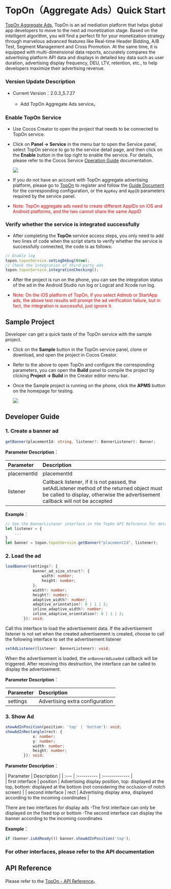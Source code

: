 # TopOn（Aggregate Ads）Quick Start

[TopOn Aggregate Ads](https://www.toponad.com), TopOn is an ad mediation platform that helps global app developers to move to the next ad monetization stage. Based on the intelligent algorithm, you will find a perfect fit for your monetization strategy through marvelous advanced features like Real-time Header Bidding, A/B Test, Segment Management and Cross Promotion. At the same time, it is equipped with multi-dimensional data reports, accurately compares the advertising platform API data and displays in detailed key data such as user duration, advertising display frequency, DEU, LTV, retention, etc., to help developers maximize their advertising revenue.

### Version Update Description

- Current Version：2.0.3_5.7.27 

    - Add TopOn Aggregate Ads service。

### Enable TopOn Service

- Use Cocos Creator to open the project that needs to be connected to TopOn service.

- Click on **Panel -> Service** in the menu bar to open the Service panel, select TopOn service to go to the service detail page, and then click on the **Enable** button in the top right to enable the service. For details, please refer to the Cocos Service [Operation Guide](./index.md#usage) documentation.

  ![](toponad/toponad-panel.png)

- If you do not have an account with TopOn aggregate advertising platform, please go to [TopOn](https://app.toponad.com/#/register) to register and follow the [Guide Document](https://docs.toponad.com/#/en-us/android/GetStarted/TopOn_Get_Started) for the corresponding configuration, or the `AppKey` and `AppID` parameters required by the service panel.

* <font color="red">Note: TopOn aggregate ads need to create different AppIDs on iOS and Android platforms, and the two cannot share the same AppID</font>


### Verify whether the service is integrated successfully

- After completing the **TopOn** service access steps, you only need to add two lines of code when the script starts to verify whether the service is successfully connected, the code is as follows:

```ts
// Enable log
topon.toponService.setLogDebug(true);
// Check the integration of third-party ads
topon.toponService.integrationChecking();

```

- After the project is run on the phone, you can see the integration status of the ad in the Android Studio run log or Logcat and Xcode run log.

* <font color="red">Note: On the iOS platform of TopOn, if you select Admob or StartApp ads, the above test results will prompt the ad verification failure, but in fact, the integration is successful, just ignore it.</font>

## Sample Project

Developer can get a quick taste of the TopOn service with the sample project.

- Click on the **Sample** button in the TopOn service panel, clone or download, and open the project in Cocos Creator.

- Refer to the above to open TopOn and configure the corresponding parameters, you can open the **Build** panel to compile the project by clicking **Project -> Build** in the Creator editor menu bar.

- Once the Sample project is running on the phone, click the **APMS** button on the homepage for testing.

  ![](toponad/toponad-sample.png)

## Developer Guide

### 1. Create a banner ad

```ts
getBanner(placementId: string, listener?: BannerListener): Banner;
```

**Parameter Description**：

| Parameter | Description | 
| :---------- | :------------- |  
|  placementId | placementId | 
|  listener | Callback listener, if it is not passed, the setAdListener method of the returned object must be called to display, otherwise the advertisement callback will not be accepted | 

**Example**：

```js
// See the BannerListener interface in the TopOn API Reference for details
let listener = {
    ...
}
let banner = topon.toponService.getBanner("placementId", listener);
```

### 2. Load the ad
```ts
loadBanner(settings?: {
            banner_ad_size_struct?: {
                width: number;
                height: number;
            };
            width?: number;
            height?: number;
            adaptive_width?: number;
            adaptive_orientation?: 0 | 1 | 2;
            inline_adaptive_width?: number;
            inline_adaptive_orientation?: 0 | 1 | 2;
        }): void;
```

Call this interface to load the advertisement data. If the advertisement listener is not set when the created advertisement is created, choose to call the following interface to set the advertisement listener

```ts
setAdListener(listener: BannerListener): void;
```

When the advertisement is loaded, the `onBannerAdLoaded` callback will be triggered. After receiving this destruction, the interface can be called to display the advertisement.

**Parameter Description**：

| Parameter | Description | 
| :---------- | :------------- |  
|  settings | Advertising extra configuration | 

### 3. Show Ad
```ts
showAdInPosition(position: 'top' | 'bottom'): void;
showAdInRectangle(rect: {
            x: number;
            y: number;
            width: number;
            height: number;
        }): void;
```

**Parameter Description**：

| Parameter | Description | 
| :--- | :---------- | :------------- |  
| first interface |  position | Advertising display position, top: displayed at the top, bottom: displayed at the bottom (not considering the occlusion of notch screen) | 
| second interface |  rect | Advertising display area, displayed according to the incoming coordinates | 

There are two interfaces for display ads
-The first interface can only be displayed on the fixed top or bottom
-The second interface can display the banner according to the incoming coordinates

**Example**：
```ts
if (banner.isAdReady()) banner.showAdInPosition('top');
```

### For other interfaces, please refer to the API documentation


## API Reference

Please refer to the [TopOn - API Reference](https://service.cocos.com/document/api/modules/topon.html)。
